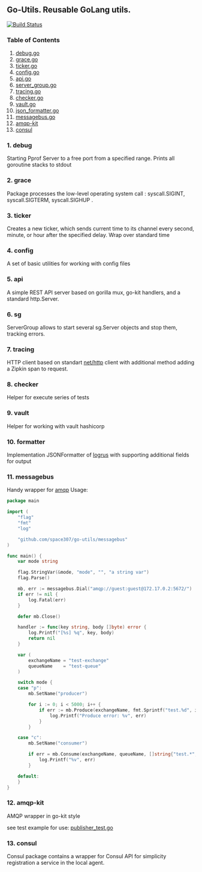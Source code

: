 ## Go-Utils. Reusable GoLang utils.

[![Build Status](https://travis-ci.org/space307/go-utils.svg?branch=master)](https://travis-ci.org/space307/go-utils)

### Table of Contents
1. [debug.go](#debug)
2. [grace.go](#grace)
3. [ticker.go](#ticker)
4. [config.go](#config)
5. [api.go](#api)
6. [server_group.go](#sg)
7. [tracing.go](#tracing)
8. [checker.go](#checker)
9. [vault.go](#vault)
10. [json_formatter.go](#formatter)
11. [messagebus.go](#messagebus)
12. [amqp-kit](#amqp-kit)
13. [consul](#consul)

<a name="debug" />

### 1. debug

Starting Pprof Server to a free port from a specified range.  Prints all goroutine stacks to stdout

<a name="grace" />

### 2. grace

Package processes the low-level operating system call : syscall.SIGINT, syscall.SIGTERM, syscall.SIGHUP .

<a name="ticker" />

### 3. ticker

Creates a new ticker, which sends current time to its channel every second, minute, or hour after the specified delay.
Wrap over standard time

<a name="config" />

### 4. config

A set of basic utilities for working with config files

<a name="api" />

### 5. api

A simple REST API server based on gorilla mux, go-kit handlers, and a standard http.Server.

<a name="sg" />

### 6. sg

ServerGroup allows to start several sg.Server objects and stop them, tracking errors.

<a name="tracing" />

### 7. tracing

HTTP client based on standart [net/http](https://golang.org/pkg/net/http/) client with additional method adding a Zipkin span to request.

<a name="checker" />

### 8. checker

Helper for execute series of tests

<a name="vault" />

### 9. vault

Helper for working with vault hashicorp

<a name="formatter" />

### 10. formatter

Implementation JSONFormatter of [logrus](https://github.com/sirupsen/logrus) with supporting additional fields for output

<a name="messagebus" />

### 11. messagebus

Handy wrapper for [amqp](https://github.com/streadway/amqp)
Usage:

```go
package main

import (
	"flag"
	"fmt"
	"log"

	"github.com/space307/go-utils/messagebus"
)

func main() {
	var mode string

	flag.StringVar(&mode, "mode", "", "a string var")
	flag.Parse()

	mb, err := messagebus.Dial("amqp://guest:guest@172.17.0.2:5672/")
	if err != nil {
		log.Fatal(err)
	}

	defer mb.Close()

	handler := func(key string, body []byte) error {
		log.Printf("[%s] %q", key, body)
		return nil
	}

	var (
		exchangeName = "test-exchange"
		queueName    = "test-queue"
	)

	switch mode {
	case "p":
		mb.SetName("producer")

		for i := 0; i < 5000; i++ {
			if err := mb.Produce(exchangeName, fmt.Sprintf("test.%d", i), []byte(fmt.Sprintf("body-%d", i))); err != nil {
				log.Printf("Produce error: %v", err)
			}
		}

	case "c":
		mb.SetName("consumer")

		if err = mb.Consume(exchangeName, queueName, []string{"test.*", "foo.*"}, handler); err != nil {
			log.Printf("%v", err)
		}

	default:
	}
}
```

<a name="amqp-kit" />

### 12. amqp-kit

AMQP wrapper in go-kit style

see test example for use: [publisher_test.go](https://github.com/space307/go-utils/blob/master/amqp-kit/publisher_test.go)


<a name="consul" />

### 13. consul

Consul package contains a wrapper for Consul API for simplicity registration a service in the local agent.